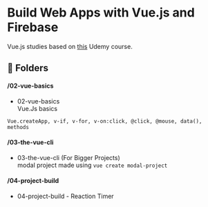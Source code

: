 # Build Web Apps with Vue.js and Firebase

Vue.js studies based on <a href="https://www.udemy.com/course/build-web-apps-with-vuejs-firebase" target="_blank">this</a> Udemy course.

## :file_folder: Folders
#### /02-vue-basics
* 02-vue-basics\
Vue.Js basics
```vuejs 
Vue.createApp, v-if, v-for, v-on:click, @click, @mouse, data(), methods
```
#### /03-the-vue-cli
* 03-the-vue-cli (For Bigger Projects)\
modal project made using `vue create modal-project` 

#### /04-project-build
* 04-project-build - Reaction Timer
